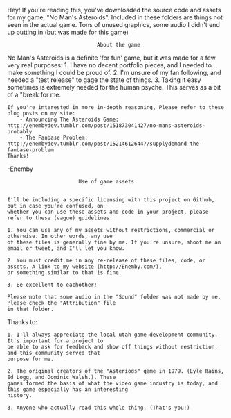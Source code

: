 Hey! If you're reading this, you've downloaded the source code and assets for my game, "No Man's Asteroids".
Included in these folders are things not seen in the actual game. Tons of unused graphics, some audio I didn't end up putting in (but was made for this game)


                                 About the game                            


No Man's Asteroids is a definite 'for fun' game, but it was made for a few very real purposes:
	1. I have no decent portfolio pieces, and I needed to make something I could be proud of.
	2. I'm unsure of my fan following, and needed a "test release" to gage the state of things.
	3. Taking it easy sometimes is extremely needed for the human psyche. This serves as a bit of a "break
	   for me.

	If you're interested in more in-depth reasoning, Please refer to these blog posts on my site:
		- Announcing The Asteroids Game: http://enembydev.tumblr.com/post/151873041427/no-mans-asteroids-probably
		- The Fanbase Problem: http://enembydev.tumblr.com/post/152146126447/supplydemand-the-fanbase-problem
	Thanks!
-Enemby

                           Use of game assets                              


	I'll be including a specific licensing with this project on Github, but in case you're confused, on
	whether you can use these assets and code in your project, please refer to these (vague) guidelines.

	1. You can use any of my assets without restrictions, commercial or otherwise. In other words, any use
	of these files is generally fine by me. If you're unsure, shoot me an email or tweet, and I'll let you know.
	
	2. You must credit me in any re-release of these files, code, or assets. A link to my website (http://Enemby.com/),
	or something similar to that is fine. 

	3. Be excellent to eachother!

	Please note that some audio in the "Sound" folder was not made by me. Please check the "Attribution" file
	in that folder.

Thanks to:                                      

	
	1. I'll always appreciate the local utah game development community. It's important for a project to 
	be able to ask for feedback and show off things without restriction, and this community served that 
	purpose for me.
	
	2. The original creators of the "Asteriods" game in 1979. (Lyle Rains, Ed Logg, and Dominic Walsh.). These
	games formed the basis of what the video game industry is today, and this game especially has an interesting
	history.
	
	3. Anyone who actually read this whole thing. (That's you!)
